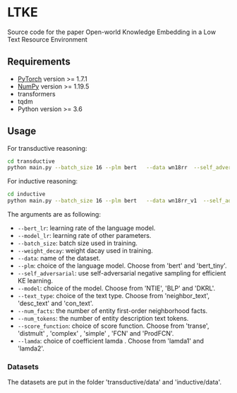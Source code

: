 # LTKE

Source code for the paper Open-world Knowledge Embedding in a Low Text Resource Environment

## Requirements

- [PyTorch](http://pytorch.org/) version >= 1.7.1
- [NumPy](http://numpy.org/) version >= 1.19.5
- transformers
- tqdm
- Python version >= 3.6
## Usage
For transductive reasoning:

```bash
cd transductive
python main.py --batch_size 16 --plm bert   --data wn18rr  --self_adversarial --num_facts 10  --epoch  50
```

For inductive reasoning:

```bash
cd inductive
python main.py --batch_size 16 --plm bert   --data wn18rr_v1  --self_adversarial --num_facts 10  --epoch  30
```

The arguments are as following:
* `--bert_lr`: learning rate of the language model.
* `--model_lr`: learning rate of other parameters.
* `--batch_size`: batch size used in training.
* `--weight_decay`: weight dacay used in training.
* `--data`: name of the dataset.
* `--plm`: choice of the language model. Choose from 'bert' and 'bert_tiny'.
* `--self_adversarial`: use self-adversarial negative sampling for efficient KE learning.
* `--model`: choice of the model. Choose from 'NTIE', 'BLP' and 'DKRL'.
* `--text_type`: choice of the text type. Choose from 'neighbor_text', 'desc_text' and 'con_text'.
* `--num_facts`: the number of entity first-order neighborhood facts.
* `--num_tokens`: the number of entity description text tokens.
* `--score_function`: choice of score function. Choose from 'transe', 'distmult' , 'complex' , 'simple' , 'FCN' and 'ProdFCN'.
* `--lamda`: choice of coefficient lamda . Choose from 'lamda1' and 'lamda2'.

### Datasets

The datasets are put in the folder 'transductive/data' and 'inductive/data'.
